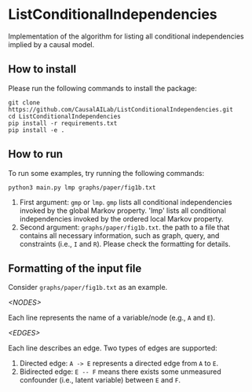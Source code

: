 # ListConditionalIndependencies
Implementation of the algorithm for listing all conditional independencies implied by a causal model.

## How to install

Please run the following commands to install the package:

```
git clone https://github.com/CausalAILab/ListConditionalIndependencies.git
cd ListConditionalIndependencies
pip install -r requirements.txt
pip install -e .
```

## How to run

To run some examples, try running the following commands:

```
python3 main.py lmp graphs/paper/fig1b.txt
```

1. First argument: `gmp` or `lmp`. `gmp` lists all conditional independencies invoked by the global Markov property. 'lmp' lists all conditional independencies invoked by the ordered local Markov property.
2. Second argument: `graphs/paper/fig1b.txt`. the path to a file that contains all necessary information, such as graph, query, and constraints (i.e., `I` and `R`). Please check the formatting for details.

## Formatting of the input file

Consider `graphs/paper/fig1b.txt` as an example.

*&#60;NODES&#62;*

Each line represents the name of a variable/node (e.g., `A` and `E`).

*&#60;EDGES&#62;*

Each line describes an edge. Two types of edges are supported:

1. Directed edge: `A -> E` represents a directed edge from `A` to `E`.
2. Bidirected edge: `E -- F` means there exists some unmeasured confounder (i.e., latent variable) between `E` and `F`.